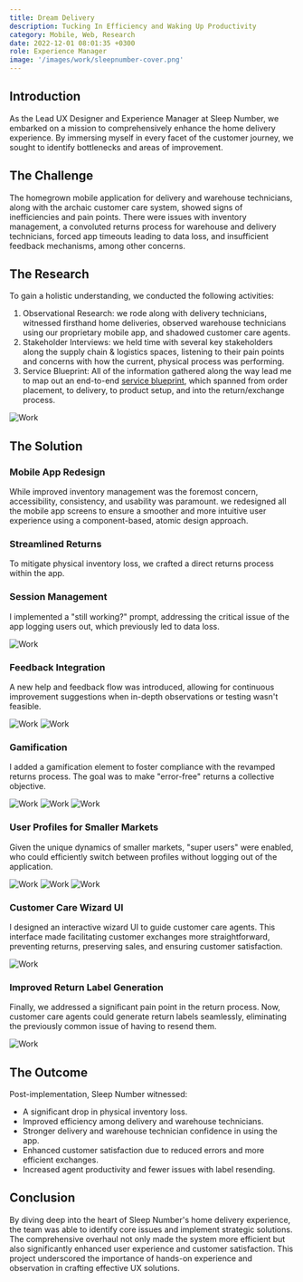 ```yaml
---
title: Dream Delivery
description: Tucking In Efficiency and Waking Up Productivity
category: Mobile, Web, Research
date: 2022-12-01 08:01:35 +0300
role: Experience Manager
image: '/images/work/sleepnumber-cover.png'
---
```


## Introduction

As the Lead UX Designer and Experience Manager at Sleep Number, we embarked on a mission to comprehensively enhance the home delivery experience. By immersing myself in every facet of the customer journey, we sought to identify bottlenecks and areas of improvement.

## The Challenge

The homegrown mobile application for delivery and warehouse technicians, along with the archaic customer care system, showed signs of inefficiencies and pain points. There were issues with inventory management, a convoluted returns process for warehouse and delivery technicians, forced app timeouts leading to data loss, and insufficient feedback mechanisms, among other concerns.

## The Research

To gain a holistic understanding, we conducted the following activities:

1. Observational Research: we rode along with delivery technicians, witnessed firsthand home deliveries, observed warehouse technicians using our proprietary mobile app, and shadowed customer care agents.
2. Stakeholder Interviews: we held time with several key stakeholders along the supply chain & logistics spaces, listening to their pain points and concerns with how the current, physical process was performing.
3. Service Blueprint: All of the information gathered along the way lead me to map out an end-to-end <a href="https://www.nngroup.com/articles/service-blueprints-definition/" target="_blank">service blueprint</a>, which spanned from order placement, to delivery, to product setup, and into the return/exchange process.

<div class="gallery-box">
  <div class="gallery">
    <img src="/images/work/sleepnumber/sbp.png" loading="lazy" alt="Work">
  </div>
</div>

## The Solution

### Mobile App Redesign
While improved inventory management was the foremost concern, accessibility, consistency, and usability was paramount. we redesigned all the mobile app screens to ensure a smoother and more intuitive user experience using a component-based, atomic design approach.

### Streamlined Returns
To mitigate physical inventory loss, we crafted a direct returns process within the app.

### Session Management
I implemented a "still working?" prompt, addressing the critical issue of the app logging users out, which previously led to data loss.

<div class="gallery-box">
  <div class="gallery">
    <img src="/images/work/sleepnumber/stillworking.png" loading="lazy" alt="Work">
  </div>
</div>

### Feedback Integration
A new help and feedback flow was introduced, allowing for continuous improvement suggestions when in-depth observations or testing wasn't feasible.

<div class="gallery-box">
  <div class="gallery">
    <img src="/images/work/sleepnumber/feedback.png" loading="lazy" alt="Work">
    <img src="/images/work/sleepnumber/sad_happy.png" loading="lazy" alt="Work">
  </div>
</div>

### Gamification 
I added a gamification element to foster compliance with the revamped returns process. The goal was to make "error-free" returns a collective objective.

<div class="gallery-box">
  <div class="gallery">
    <img src="/images/work/sleepnumber/homescreen.png" loading="lazy" alt="Work">
    <img src="/images/work/sleepnumber/gamification.png" loading="lazy" alt="Work">
    <img src="/images/work/sleepnumber/scanscreen.png" loading="lazy" alt="Work">
  </div>
</div>

### User Profiles for Smaller Markets 
Given the unique dynamics of smaller markets, "super users" were enabled, who could efficiently switch between profiles without logging out of the application.

<div class="gallery-box">
  <div class="gallery">
    <img src="/images/work/sleepnumber/location_1.png" loading="lazy" alt="Work">
    <img src="/images/work/sleepnumber/location_2.png" loading="lazy" alt="Work">
    <img src="/images/work/sleepnumber/location_3.png" loading="lazy" alt="Work">
  </div>
</div>

### Customer Care Wizard UI
I designed an interactive wizard UI to guide customer care agents. This interface made facilitating customer exchanges more straightforward, preventing returns, preserving sales, and ensuring customer satisfaction.

<div class="gallery-box">
  <div class="gallery">
    <img src="/images/work/sleepnumber/exchanges.png" loading="lazy" alt="Work">
  </div>
</div>

### Improved Return Label Generation
Finally, we addressed a significant pain point in the return process. Now, customer care agents could generate return labels seamlessly, eliminating the previously common issue of having to resend them.

<div class="gallery-box">
  <div class="gallery">
    <img src="/images/work/sleepnumber/email.png" loading="lazy" alt="Work">
  </div>
</div>

## The Outcome

Post-implementation, Sleep Number witnessed:

* A significant drop in physical inventory loss.
* Improved efficiency among delivery and warehouse technicians.
* Stronger delivery and warehouse technician confidence in using the app.
* Enhanced customer satisfaction due to reduced errors and more efficient exchanges.
* Increased agent productivity and fewer issues with label resending.

## Conclusion

By diving deep into the heart of Sleep Number's home delivery experience, the team was able to identify core issues and implement strategic solutions. The comprehensive overhaul not only made the system more efficient but also significantly enhanced user experience and customer satisfaction. This project underscored the importance of hands-on experience and observation in crafting effective UX solutions.